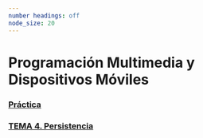 ```yaml
---
number headings: off
node_size: 20
---
```

# Programación Multimedia y Dispositivos Móviles

### [Práctica](Práctica/Práctica.md)

### [TEMA 4. Persistencia](Teoría/TEMA%204.%20Persistencia.md)